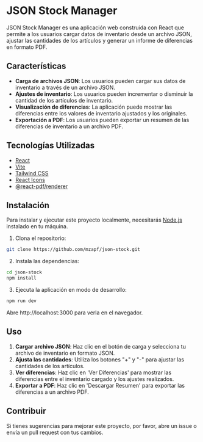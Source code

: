 # JSON Stock Manager

JSON Stock Manager es una aplicación web construida con React que permite a los usuarios cargar datos de inventario desde un archivo JSON, ajustar las cantidades de los artículos y generar un informe de diferencias en formato PDF.

## Características

- **Carga de archivos JSON**: Los usuarios pueden cargar sus datos de inventario a través de un archivo JSON.
- **Ajustes de inventario**: Los usuarios pueden incrementar o disminuir la cantidad de los artículos de inventario.
- **Visualización de diferencias**: La aplicación puede mostrar las diferencias entre los valores de inventario ajustados y los originales.
- **Exportación a PDF**: Los usuarios pueden exportar un resumen de las diferencias de inventario a un archivo PDF.

## Tecnologías Utilizadas

- [React](https://es.reactjs.org/)
- [Vite](https://vitejs.dev/)
- [Tailwind CSS](https://tailwindcss.com/)
- [React Icons](https://react-icons.github.io/react-icons/)
- [@react-pdf/renderer](https://react-pdf.org/)

## Instalación

Para instalar y ejecutar este proyecto localmente, necesitarás [Node.js](https://nodejs.org/es/) instalado en tu máquina.

1. Clona el repositorio:
```bash
git clone https://github.com/mzapf/json-stock.git
```

2. Instala las dependencias:
```bash
cd json-stock
npm install
```

3. Ejecuta la aplicación en modo de desarrollo:
```bash
npm run dev
```

Abre http://localhost:3000 para verla en el navegador.

## Uso

1. **Cargar archivo JSON**: Haz clic en el botón de carga y selecciona tu archivo de inventario en formato JSON.
2. **Ajusta las cantidades**: Utiliza los botones "+" y "-" para ajustar las cantidades de los artículos.
3. **Ver diferencias**: Haz clic en 'Ver Diferencias' para mostrar las diferencias entre el inventario cargado y los ajustes realizados.
4. **Exportar a PDF**: Haz clic en 'Descargar Resumen' para exportar las diferencias a un archivo PDF.

## Contribuir

Si tienes sugerencias para mejorar este proyecto, por favor, abre un issue o envía un pull request con tus cambios.